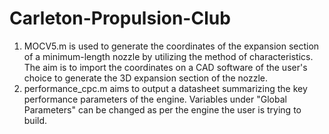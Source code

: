 # Carleton-Propulsion-Club
1. MOCV5.m is used to generate the coordinates of the expansion section of a minimum-length nozzle by utilizing the method of characteristics. The aim is to import the coordinates on a CAD software of the user's choice to generate the 3D expansion section of the nozzle.
2. performance_cpc.m aims to output a datasheet summarizing the key performance parameters of the engine. Variables under "Global Parameters" can be changed as per the engine the user is trying to build.
